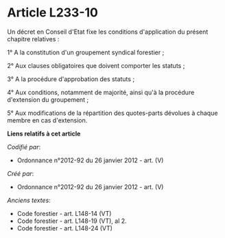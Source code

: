 # Article L233-10

Un décret en Conseil d'Etat fixe les conditions d'application du présent chapitre relatives :

1° A la constitution d'un groupement syndical forestier ;

2° Aux clauses obligatoires que doivent comporter les statuts ;

3° A la procédure d'approbation des statuts ;

4° Aux conditions, notamment de majorité, ainsi qu'à la procédure d'extension du groupement ;

5° Aux modifications de la répartition des quotes-parts dévolues à chaque membre en cas d'extension.

**Liens relatifs à cet article**

_Codifié par_:

  - Ordonnance n°2012-92 du 26 janvier 2012 - art. (V)

_Créé par_:

  - Ordonnance n°2012-92 du 26 janvier 2012 - art. (V)

_Anciens textes_:

  - Code forestier - art. L148-14 (VT)
  - Code forestier - art. L148-19 (VT), al 2.
  - Code forestier - art. L148-24 (VT)
